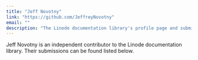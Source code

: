 ```yaml
---
title: "Jeff Novotny"
link: "https://github.com/JeffreyNovotny"
email: ""
description: "The Linode documentation library's profile page and submission listing for Jeff Novotny"
---
```


Jeff Novotny is an independent contributor to the Linode documentation library. Their submissions can be found listed below.